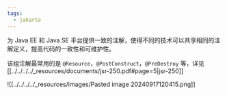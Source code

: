 ```yaml
---
tags:
  - jakarta
---
```


为 Java EE 和 Java SE 平台提供一致的注解，使得不同的技术可以共享相同的注解定义，提高代码的一致性和可维护性。

该组注解最常用的是 `@Resource`，`@PostConstruct`，`@PreDestroy` 等，详见  [[../../../../_resources/documents/jsr-250.pdf#page=5|jsr-250]]

![[../../../../_resources/images/Pasted image 20240917120415.png]]